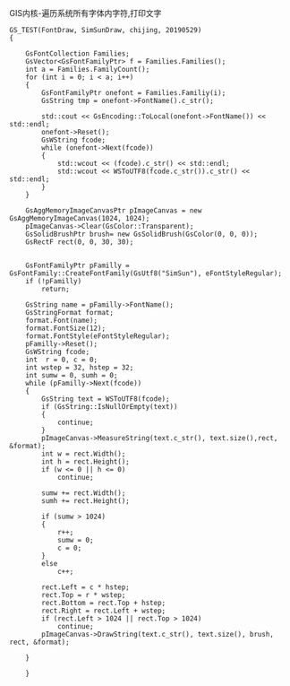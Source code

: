 GIS内核-遍历系统所有字体内字符,打印文字
	
	GS_TEST(FontDraw, SimSunDraw, chijing, 20190529)
	{
	
		GsFontCollection Families;
		GsVector<GsFontFamilyPtr> f = Families.Families();
		int a = Families.FamilyCount();
		for (int i = 0; i < a; i++)
		{
			GsFontFamilyPtr onefont = Families.Familiy(i);
			GsString tmp = onefont->FontName().c_str();
	
			std::cout << GsEncoding::ToLocal(onefont->FontName()) << std::endl;
			onefont->Reset();
			GsWString fcode;
			while (onefont->Next(fcode))
			{
				std::wcout << (fcode).c_str() << std::endl;
				std::wcout << WSToUTF8(fcode.c_str()).c_str() << std::endl;
			}
		}
	
		GsAggMemoryImageCanvasPtr pImageCanvas = new GsAggMemoryImageCanvas(1024, 1024);
		pImageCanvas->Clear(GsColor::Transparent);
		GsSolidBrushPtr brush= new GsSolidBrush(GsColor(0, 0, 0));
		GsRectF rect(0, 0, 30, 30);
	
		
		GsFontFamilyPtr pFamilly = GsFontFamily::CreateFontFamily(GsUtf8("SimSun"), eFontStyleRegular);
		if (!pFamilly)
			return;
	
		GsString name = pFamilly->FontName();
		GsStringFormat format;
		format.Font(name);
		format.FontSize(12);
		format.FontStyle(eFontStyleRegular);
		pFamilly->Reset();
		GsWString fcode;
		int  r = 0, c = 0;
		int wstep = 32, hstep = 32;
		int sumw = 0, sumh = 0;
		while (pFamilly->Next(fcode))
		{
			GsString text = WSToUTF8(fcode);
			if (GsString::IsNullOrEmpty(text))
			{
				continue;
			}
			pImageCanvas->MeasureString(text.c_str(), text.size(),rect, &format);
			int w = rect.Width();
			int h = rect.Height();
			if (w <= 0 || h <= 0)
				continue;
	
			sumw += rect.Width();
			sumh += rect.Height();
	
			if (sumw > 1024)
			{
				r++;
				sumw = 0;
				c = 0;
			}
			else
				c++;
	
			rect.Left = c * hstep;
			rect.Top = r * wstep;
			rect.Bottom = rect.Top + hstep;
			rect.Right = rect.Left + wstep;
			if (rect.Left > 1024 || rect.Top > 1024)
				continue;
			pImageCanvas->DrawString(text.c_str(), text.size(), brush, rect, &format);
	
		}
	
		}